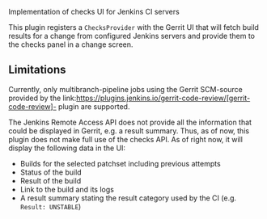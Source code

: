 Implementation of checks UI for Jenkins CI servers

This plugin registers a `ChecksProvider` with the Gerrit UI that will fetch
build results for a change from configured Jenkins servers and provide them to
the checks panel in a change screen.

Limitations
-----------

Currently, only multibranch-pipeline jobs using the Gerrit SCM-source provided
by the link:https://plugins.jenkins.io/gerrit-code-review/[gerrit-code-review]-
plugin are supported.

The Jenkins Remote Access API does not provide all the information that could
be displayed in Gerrit, e.g. a result summary. Thus, as of now, this plugin
does not make full use of the checks API. As of right now, it will display the
following data in the UI:

- Builds for the selected patchset including previous attempts
- Status of the build
- Result of the build
- Link to the build and its logs
- A result summary stating the result category used by the CI (e.g. `Result: UNSTABLE`)
